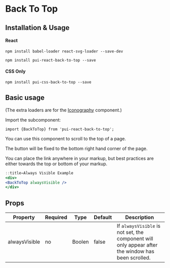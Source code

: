# Back To Top

## Installation & Usage

#### React
`npm install babel-loader react-svg-loader --save-dev`

`npm install pui-react-back-to-top --save`

#### CSS Only
`npm install pui-css-back-to-top --save`

## Basic usage

(The extra loaders are for the [Iconography](/react_base_iconography.html) component.)

Import the subcomponent:

```
import {BackToTop} from 'pui-react-back-to-top';
```

You can use this component to scroll to the top of a page.

The button will be fixed to the bottom right hand corner of the page.

You can place the link anywhere in your markup, but best practices are either towards the top or bottom of your markup.

```jsx
::title=Always Visible Example
<div>
<BackToTop alwaysVisible />
</div>
```

## Props

Property | Required | Type | Default | Description
---------|----------|------|---------|------------
alwaysVisible  | no | Boolen | false | If `alwaysVisible` is not set, the component will only appear after the window has been scrolled.
